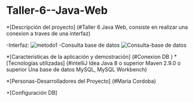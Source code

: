 # Taller-6--Java-Web



*[Descripción del proyecto] (#Taller 6 Java Web, consiste en realizar una conexion a traves de una interfaz)


-Interfaz:
![metodo1](https://github.com/MariaC017/Taller-6--Java-Web/assets/128435496/617d0525-b841-44bb-b4b0-776382956882)
-Consulta base de datos
![Consulta-base de datos](https://github.com/MariaC017/Taller-6--Java-Web/assets/128435496/55f71374-07ab-4acd-be29-eb911a3ec0b0)

*[Características de la aplicación y demostración] (#Conexion DB )
*[Tecnologías utilizadas] (#intelliJ Idea Java 8 o superior Maven 2.9.0 o superior Una base de datos MySQL, MySQL Workbench)

*[Personas-Desarrolladores del Proyecto] (#Maria Cordoba)

+[Configuración DB]
